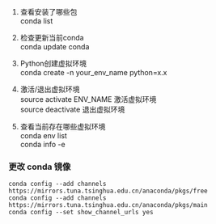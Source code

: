 1. 查看安装了哪些包  
conda list


2. 检查更新当前conda  
conda update conda

3. Python创建虚拟环境  
conda create -n your_env_name python=x.x

4. 激活/退出虚拟环境  
source activate ENV_NAME 激活虚拟环境  
source deactivate 退出虚拟环境

5. 查看当前存在哪些虚拟环境  
conda env list   
conda info -e



### 更改 conda 镜像
```
conda config --add channels https://mirrors.tuna.tsinghua.edu.cn/anaconda/pkgs/free
conda config --add channels https://mirrors.tuna.tsinghua.edu.cn/anaconda/pkgs/main
conda config --set show_channel_urls yes
```


